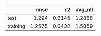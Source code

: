|          |   rmse |     r2 |   avg_nll |
|:---------|-------:|-------:|----------:|
| test     | 1.294  | 0.6145 |    1.2858 |
| training | 1.2575 | 0.6432 |    1.5859 |